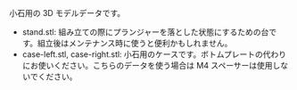 小石用の 3D モデルデータです。

- stand.stl: 組み立ての際にプランジャーを落とした状態にするための台です。組立後はメンテナンス時に使うと便利かもしれません。
- case-left.stl, case-right.stl: 小石用のケースです。ボトムプレートの代わりにお使いください。こちらのデータを使う場合は M4 スペーサーは使用しないでください。
